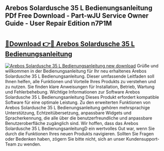 ## Arebos Solardusche 35 L Bedienungsanleitung PDf Free Download - Part-wJU Service Owner Guide - User Repair Edition n7P1M

# <h2><a href="http://df61xbl.blite.top/?on=Arebos+Solardusche+35+L+Bedienungsanleitung">🔗Download 👉🔴 Arebos Solardusche 35 L Bedienungsanleitung</a></h2>

[![Arebos Solardusche 35 L Bedienungsanleitung new download](https://i.imgur.com/lujVjoI.png)](http://df61xbl.blite.top/?on=Arebos+Solardusche+35+L+Bedienungsanleitung)
Grüße und willkommen in der Bedienungsanleitung für Ihr neu erhaltenes Arebos Solardusche 35 L Bedienungsanleitung. Dieser umfassende Leitfaden soll Ihnen helfen, alle Funktionen und Vorteile Ihres Produkts zu verstehen und zu nutzen. Sie finden klare Anweisungen für Installation, Betrieb, Wartung und Fehlerbehebung. Wichtige Informationen zur Software Arebos Solardusche 35 L Bedienungsanleitung Dieses Produkt erfordert kompatible Software für eine optimale Leistung. Zu den erweiterten Funktionen von Arebos Solardusche 35 L Bedienungsanleitung gehören mehrsprachige Unterstützung, Echtzeitübersetzung, anpassbare Widgets und Spracherkennung, die alle über die benutzerfreundliche und anpassbare Benutzeroberfläche zugänglich sind. Wir hoffen, dass das Arebos Solardusche 35 L BedienungsanleitungD ein wertvolles Gut war, wenn Sie durch die Funktionen Ihres neuen Produkts navigieren. Sollten Sie Fragen oder Bedenken haben, zögern Sie bitte nicht, sich an unser Kundensupport-Team zu wenden.
